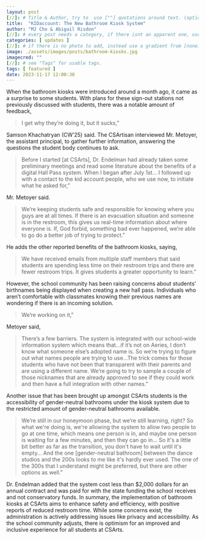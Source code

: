 ```yaml
---
layout: post
[//]: # Title & Author, try to  use [""] quotations around text. (optional, just formality).
title:  "KIDaccount: The New Bathroom Kiosk System"
author: "MJ Cho & Abigail Risdon"
[//]: # every post needs a category, if there isnt an apparent one, use [misc].
categories: [ updates ]
[//]: # if there is no photo to add, instead use a gradient from [none] folder by picking a number from 1-10. (all gradients are .jpg)
image: ./assets/images/posts/bathroom-kiosks.jpg
imagecred: ""
[//]: # see "Tags" for usable tags.
tags: [ featured ]
date: 2023-11-17 12:00:30
---
```

When the bathroom kiosks were introduced around a month ago, it came as a surprise to some students. With plans for these sign-out stations not previously discussed with students, there was a notable amount of feedback, 

> I get why they’re doing it, but it sucks,” 

Samson Khachatryan (CW‘25) said. The CSArtisan interviewed Mr. Metoyer, the assistant principal, to gather further information, answering the questions the student body continues to ask.

> Before I started [at CSArts], Dr. Endelman had already taken some preliminary meetings and read some literature about the benefits of a digital Hall Pass system. When I began after July 1st… I followed up with a contact to the kid account people, who we use now, to initiate what he asked for,” 

Mr. Metoyer said. 

> We’re keeping students safe and responsible for knowing where you guys are at all times. If there is an evacuation situation and someone is in the restroom, this gives us real-time information about where everyone is. If, God forbid, something bad ever happened, we’re able to go do a better job of trying to protect.” 

He adds the other reported benefits of the bathroom kiosks, saying, 

> We have received emails from multiple staff members that said students are spending less time on their restroom trips and there are fewer restroom trips. It gives students a greater opportunity to learn.”

However, the school community has been raising concerns about students’ birthnames being displayed when creating a new hall pass. Individuals who aren’t comfortable with classmates knowing their previous names are wondering if there is an incoming solution. 

> We’re working on it,"

Metoyer said, 

> There’s a few barriers. The system is integrated with our school-wide information system which means that…if it’s not on Aeries, I don’t know what someone else’s adopted name is. So we’re trying to figure out what names people are trying to use…The trick comes for those students who have not been that transparent with their parents and are using a different name. We’re going to try to sample a couple of those nicknames that are already approved to see if they could work and then have a full integration with other names.”

Another issue that has been brought up amongst CSArts students is the accessibility of gender-neutral bathrooms under the kiosk system due to the restricted amount of gender-neutral bathrooms available. 

> We’re still in our honeymoon phase, but we’re still learning, right? So what we're doing is, we're allowing the system to allow two people to go at one time, which means one person is in, and maybe one person is waiting for a few minutes, and then they can go in… So it's a little bit better as far as the transition, you don't have to wait until it's empty… And the one [gender-neutral bathroom] between the dance studios and the 200s looks to me like it's hardly ever used. The one of the 300s that I understand might be preferred, but there are other options as well.”

Dr. Endelman added that the system cost less than $2,000 dollars for an annual contract and was paid for with the state funding the school receives and not conservatory funds. In summary, the implementation of bathroom kiosks at CSArts aims to enhance safety and efficiency, with positive reports of reduced restroom time. While some concerns exist, the administration is actively addressing issues like privacy and accessibility. As the school community adjusts, there is optimism for an improved and inclusive experience for all students at CSArts.